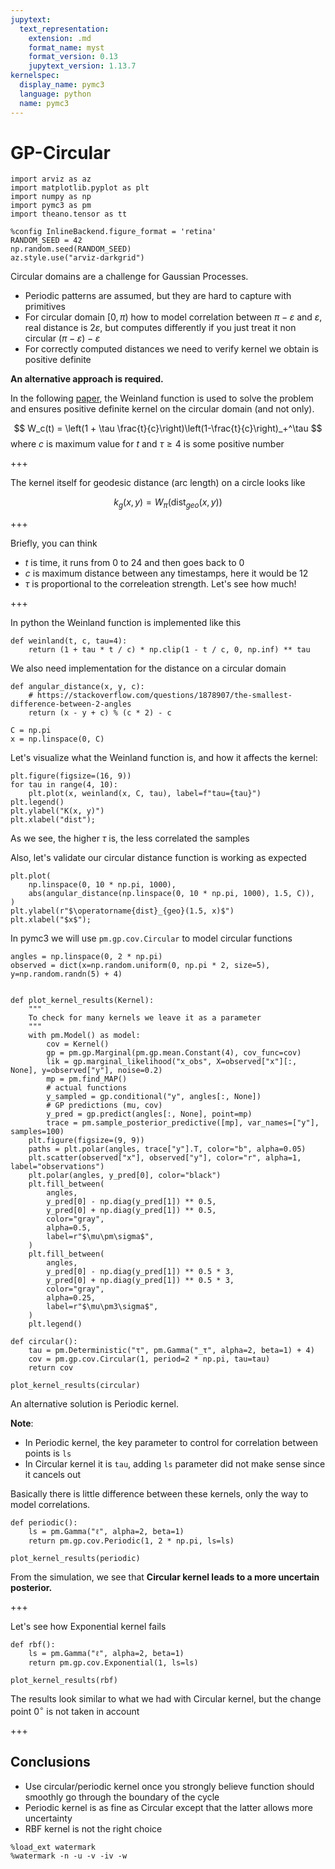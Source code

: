 ```yaml
---
jupytext:
  text_representation:
    extension: .md
    format_name: myst
    format_version: 0.13
    jupytext_version: 1.13.7
kernelspec:
  display_name: pymc3
  language: python
  name: pymc3
---
```


# GP-Circular

```{code-cell} ipython3
import arviz as az
import matplotlib.pyplot as plt
import numpy as np
import pymc3 as pm
import theano.tensor as tt
```

```{code-cell} ipython3
%config InlineBackend.figure_format = 'retina'
RANDOM_SEED = 42
np.random.seed(RANDOM_SEED)
az.style.use("arviz-darkgrid")
```

Circular domains are a challenge for Gaussian Processes. 

* Periodic patterns are assumed, but they are hard to capture with primitives
* For circular domain $[0, \pi)$ how to model correlation between $\pi-\varepsilon$ and $\varepsilon$, real distance is $2\varepsilon$, but computes differently if you just treat it non circular $(\pi-\varepsilon) - \varepsilon$
* For correctly computed distances we need to verify kernel we obtain is positive definite

**An alternative approach is required.**


In the following [paper](https://hal.archives-ouvertes.fr/hal-01119942v1/document), the Weinland function is used to solve the problem and ensures positive definite kernel on the circular domain (and not only).

$$
W_c(t) = \left(1 + \tau \frac{t}{c}\right)\left(1-\frac{t}{c}\right)_+^\tau
$$
where $c$ is maximum value for $t$ and $\tau\ge 4$ is some positive number

+++

The kernel itself for geodesic distance (arc length) on a circle looks like

$$
k_g(x, y) = W_\pi(\text{dist}_{\mathit{geo}}(x, y))
$$

+++

Briefly, you can think

* $t$ is time, it runs from $0$ to $24$ and then goes back to $0$
* $c$ is maximum distance between any timestamps, here it would be $12$
* $\tau$ is proportional to the correleation strength. Let's see how much!

+++

In python the Weinland function is implemented like this

```{code-cell} ipython3
def weinland(t, c, tau=4):
    return (1 + tau * t / c) * np.clip(1 - t / c, 0, np.inf) ** tau
```

We also need implementation for the distance on a circular domain

```{code-cell} ipython3
def angular_distance(x, y, c):
    # https://stackoverflow.com/questions/1878907/the-smallest-difference-between-2-angles
    return (x - y + c) % (c * 2) - c
```

```{code-cell} ipython3
C = np.pi
x = np.linspace(0, C)
```

Let's visualize what the Weinland function is, and how it affects the kernel:

```{code-cell} ipython3
plt.figure(figsize=(16, 9))
for tau in range(4, 10):
    plt.plot(x, weinland(x, C, tau), label=f"tau={tau}")
plt.legend()
plt.ylabel("K(x, y)")
plt.xlabel("dist");
```

As we see, the higher $\tau$ is, the less correlated the samples

Also, let's validate our circular distance function is working as expected

```{code-cell} ipython3
plt.plot(
    np.linspace(0, 10 * np.pi, 1000),
    abs(angular_distance(np.linspace(0, 10 * np.pi, 1000), 1.5, C)),
)
plt.ylabel(r"$\operatorname{dist}_{geo}(1.5, x)$")
plt.xlabel("$x$");
```

In pymc3 we will use `pm.gp.cov.Circular` to model circular functions

```{code-cell} ipython3
angles = np.linspace(0, 2 * np.pi)
observed = dict(x=np.random.uniform(0, np.pi * 2, size=5), y=np.random.randn(5) + 4)


def plot_kernel_results(Kernel):
    """
    To check for many kernels we leave it as a parameter
    """
    with pm.Model() as model:
        cov = Kernel()
        gp = pm.gp.Marginal(pm.gp.mean.Constant(4), cov_func=cov)
        lik = gp.marginal_likelihood("x_obs", X=observed["x"][:, None], y=observed["y"], noise=0.2)
        mp = pm.find_MAP()
        # actual functions
        y_sampled = gp.conditional("y", angles[:, None])
        # GP predictions (mu, cov)
        y_pred = gp.predict(angles[:, None], point=mp)
        trace = pm.sample_posterior_predictive([mp], var_names=["y"], samples=100)
    plt.figure(figsize=(9, 9))
    paths = plt.polar(angles, trace["y"].T, color="b", alpha=0.05)
    plt.scatter(observed["x"], observed["y"], color="r", alpha=1, label="observations")
    plt.polar(angles, y_pred[0], color="black")
    plt.fill_between(
        angles,
        y_pred[0] - np.diag(y_pred[1]) ** 0.5,
        y_pred[0] + np.diag(y_pred[1]) ** 0.5,
        color="gray",
        alpha=0.5,
        label=r"$\mu\pm\sigma$",
    )
    plt.fill_between(
        angles,
        y_pred[0] - np.diag(y_pred[1]) ** 0.5 * 3,
        y_pred[0] + np.diag(y_pred[1]) ** 0.5 * 3,
        color="gray",
        alpha=0.25,
        label=r"$\mu\pm3\sigma$",
    )
    plt.legend()
```

```{code-cell} ipython3
def circular():
    tau = pm.Deterministic("τ", pm.Gamma("_τ", alpha=2, beta=1) + 4)
    cov = pm.gp.cov.Circular(1, period=2 * np.pi, tau=tau)
    return cov
```

```{code-cell} ipython3
plot_kernel_results(circular)
```

An alternative solution is Periodic kernel.

**Note**:

* In Periodic kernel, the key parameter to control for correlation between points is `ls`
* In Circular kernel it is `tau`, adding `ls` parameter did not make sense since it cancels out

Basically there is little difference between these kernels, only the way to model correlations.

```{code-cell} ipython3
def periodic():
    ls = pm.Gamma("ℓ", alpha=2, beta=1)
    return pm.gp.cov.Periodic(1, 2 * np.pi, ls=ls)
```

```{code-cell} ipython3
plot_kernel_results(periodic)
```

From the simulation, we see that **Circular kernel leads to a more uncertain posterior.**

+++

Let's see how Exponential kernel fails

```{code-cell} ipython3
def rbf():
    ls = pm.Gamma("ℓ", alpha=2, beta=1)
    return pm.gp.cov.Exponential(1, ls=ls)
```

```{code-cell} ipython3
plot_kernel_results(rbf)
```

The results look similar to what we had with Circular kernel, but the change point $0^\circ$ is not taken in account

+++

## Conclusions

* Use circular/periodic kernel once you strongly believe function should smoothly go through the boundary of the cycle
* Periodic kernel is as fine as Circular except that the latter allows more uncertainty 
* RBF kernel is not the right choice

```{code-cell} ipython3
%load_ext watermark
%watermark -n -u -v -iv -w
```
